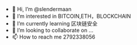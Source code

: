 - 👋 Hi, I’m @slendermaan
- 👀 I’m interested in BITCOIN,ETH，BLOCKCHAIN
- 🌱 I’m currently learning 区块链安全
- 💞️ I’m looking to collaborate on ...
- 📫 How to reach me 2792338056

<!---
slendermaan/slendermaan is a ✨ special ✨ repository because its `README.md` (this file) appears on your GitHub profile.
You can click the Preview link to take a look at your changes.
--->
